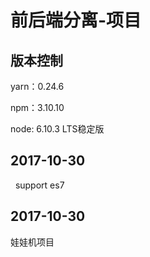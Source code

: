 # 前后端分离-项目

## 版本控制
yarn：0.24.6

npm：3.10.10

node: 6.10.3 LTS稳定版

## 2017-10-30
 
support es7

## 2017-10-30

娃娃机项目
